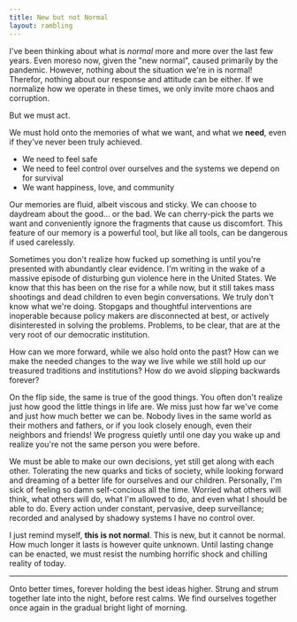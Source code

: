 ```yaml
---
title: New but not Normal
layout: rambling
---
```


I've been thinking about what is _normal_ more and more over the last few
years. Even moreso now, given the "new normal", caused primarily by the
pandemic. However, nothing about the situation we're in is normal! Therefor,
nothing about our response and attitude can be either. If we normalize how we
operate in these times, we only invite more chaos and corruption.

But we must act.

We must hold onto the memories of what we want, and what we **need**, even if
they've never been truly achieved.

- We need to feel safe
- We need to feel control over ourselves and the systems we depend on for
survival
- We want happiness, love, and community

Our memories are fluid, albeit viscous and sticky. We can choose to daydream
about the good... or the bad. We can cherry-pick the parts we want and
conveniently ignore the fragments that cause us discomfort. This feature of our
memory is a powerful tool, but like all tools, can be dangerous if used
carelessly.

Sometimes you don't realize how fucked up something is until you're presented
with abundantly clear evidence. I'm writing in the wake of a massive episode of
disturbing gun violence here in the United States. We know that this has been
on the rise for a while now, but it still takes mass shootings and dead
children to even begin conversations. We truly don't know what we're doing.
Stopgaps and thoughtful interventions are inoperable because policy makers are
disconnected at best, or actively disinterested in solving the problems.
Problems, to be clear, that are at the very root of our democratic institution.

How can we more forward, while we also hold onto the past? How can we make the
needed changes to the way we live while we still hold up our treasured
traditions and institutions? How do we avoid slipping backwards forever?

On the flip side, the same is true of the good things. You often don't realize
just how good the little things in life are. We miss just how far we've come
and just how much better we can be. Nobody lives in the same world as their
mothers and fathers, or if you look closely enough, even their neighbors and
friends! We progress quietly until one day you wake up and realize you're not
the same person you were before.

We must be able to make our own decisions, yet still get along with each other.
Tolerating the new quarks and ticks of society, while looking forward and
dreaming of a better life for ourselves and our children. Personally, I'm sick
of feeling so damn self-concious all the time. Worried what others will think,
what others will do, what I'm allowed to do, and even what I should be able to
do. Every action under constant, pervasive, deep surveillance; recorded and
analysed by shadowy systems I have no control over.

I just remind myself, **this is not normal**. This is new, but it cannot be
normal. How much longer it lasts is however quite unknown. Until lasting change
can be enacted, we must resist the numbing horrific shock and chilling reality
of today.

-----

Onto better times, forever holding the best ideas higher. Strung and strum
together late into the night, before rest calms. We find ourselves together
once again in the gradual bright light of morning.
